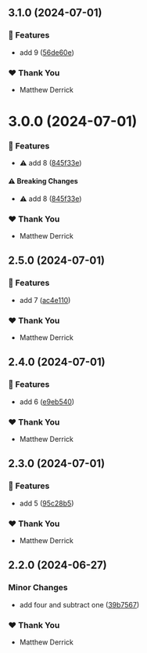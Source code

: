 ## 3.1.0 (2024-07-01)


### 🚀 Features

- add 9 ([56de60e](https://github.com/mderrick/nx-monorepo/commit/56de60e))


### ❤️  Thank You

- Matthew Derrick

# 3.0.0 (2024-07-01)


### 🚀 Features

- ⚠️  add 8 ([845f33e](https://github.com/mderrick/nx-monorepo/commit/845f33e))


#### ⚠️  Breaking Changes

- ⚠️  add 8 ([845f33e](https://github.com/mderrick/nx-monorepo/commit/845f33e))

### ❤️  Thank You

- Matthew Derrick

## 2.5.0 (2024-07-01)


### 🚀 Features

- add 7 ([ac4e110](https://github.com/mderrick/nx-monorepo/commit/ac4e110))


### ❤️  Thank You

- Matthew Derrick

## 2.4.0 (2024-07-01)


### 🚀 Features

- add 6 ([e9eb540](https://github.com/mderrick/nx-monorepo/commit/e9eb540))


### ❤️  Thank You

- Matthew Derrick

## 2.3.0 (2024-07-01)


### 🚀 Features

- add 5 ([95c28b5](https://github.com/mderrick/nx-monorepo/commit/95c28b5))


### ❤️  Thank You

- Matthew Derrick

## 2.2.0 (2024-06-27)


### Minor Changes

- add four and subtract one ([39b7567](https://github.com/mderrick/nx-monorepo/commit/39b7567))


### ❤️  Thank You

- Matthew Derrick